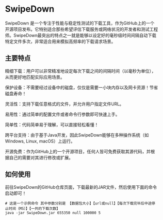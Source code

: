 # SwipeDown

SwipeDown 是一个专注于性能与稳定性测试的下载工具，作为GitHub上的一个开源项目发布。它特别适合那些希望评估下载服务或网络状况的开发者和测试工程师。SwipeDown最突出的特点之一就是能够以设定好的毫秒级时间间隔自动下载特定文件多次，非常适合用来模拟高频率的下载请求场景。

## 主要特点

精细下载：用户可以非常精准地设定每次下载之间的间隔时间（以毫秒为单位），从而更好地匹配实际应用场景。

保护设备：不需要经过设备中的磁盘，仅仅是需要一小块内存以及网卡资源！节省磁盘寿命！

灵活性：支持下载任意格式的文件，并允许用户指定文件URL。

易用性：通过简单的配置文件或者命令行参数即可快速上手。

简单性：代码简单易于理解，可以直接轻松看懂！

跨平台支持：由于基于Java开发，因此SwipeDown能够在多种操作系统（如Windows, Linux, macOS）上运行。

开源免费：作为GitHub上的一个开源项目，任何人皆可免费获取其源代码，并根据自己的需要对其进行修改或扩展。

## 如何使用

前往SwipeDown的GitHub仓库页面，下载最新的JAR文件，然后使用下面的命令启动即可！

```shell
# 这是一个示例命令 其中参数分别是 【数据包大小】【url或null】【每次下载完毕后中途停止时间（MS）】【一共的下载次数】
java -jar SwipeDown.jar 655350 null 100000 5
```
